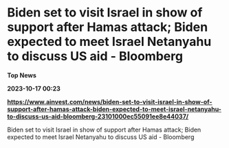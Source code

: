 # Biden set to visit Israel in show of support after Hamas attack; Biden expected to meet Israel Netanyahu to discuss US aid - Bloomberg
**Top News**

**2023-10-17 00:23**

**https://www.ainvest.com/news/biden-set-to-visit-israel-in-show-of-support-after-hamas-attack-biden-expected-to-meet-israel-netanyahu-to-discuss-us-aid-bloomberg-23101000ec55091ee8e44037/**

Biden set to visit Israel in show of support after Hamas attack; Biden expected to meet Israel Netanyahu to discuss US aid - Bloomberg